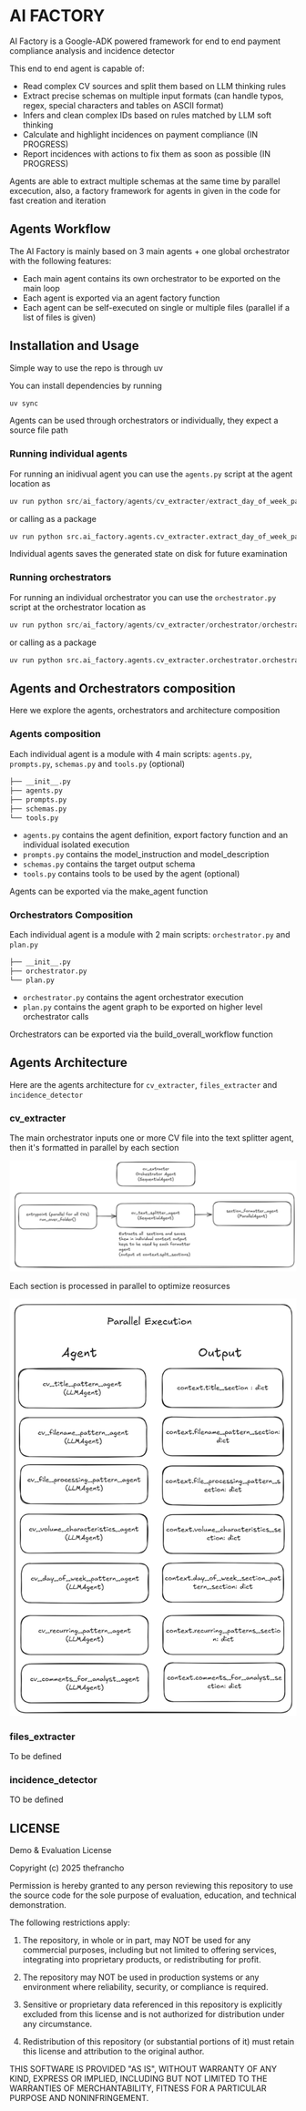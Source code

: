 # AI FACTORY

AI Factory is a Google-ADK powered framework for end to end payment compliance analysis and incidence detector

This end to end agent is capable of:
- Read complex CV sources and split them based on LLM thinking rules
- Extract precise schemas on multiple input formats (can handle typos, regex, special characters and tables on ASCII format)
- Infers and clean complex IDs based on rules matched by LLM soft thinking
- Calculate and highlight incidences on payment compliance (IN PROGRESS)
- Report incidences with actions to fix them as soon as possible (IN PROGRESS)

Agents are able to extract multiple schemas at the same time by parallel excecution, also, a factory framework for agents in given in the code for fast creation and iteration

## Agents Workflow

The AI Factory is mainly based on 3 main agents + one global orchestrator with the following features:
- Each main agent contains its own orchestrator to be exported on the main loop
- Each agent is exported via an agent factory function
- Each agent can be self-executed on single or multiple files (parallel if a list of files is given)

## Installation and Usage

Simple way to use the repo is through uv

You can install dependencies by running

```python
uv sync
```

Agents can be used through orchestrators or individually, they expect a source file path

### Running individual agents

For running an inidivual agent you can use the ```agents.py``` script at the agent location as

```python
uv run python src/ai_factory/agents/cv_extracter/extract_day_of_week_pattern/extract_sections.py
```

or calling as a package

```python
uv run python src.ai_factory.agents.cv_extracter.extract_day_of_week_pattern.extract_sections
```

Individual agents saves the generated state on disk for future examination

### Running orchestrators

For running an individual orchestrator you can use the ```orchestrator.py``` script at the orchestrator location as

```python
uv run python src/ai_factory/agents/cv_extracter/orchestrator/orchestrator.py
```

or calling as a package

```python
uv run python src.ai_factory.agents.cv_extracter.orchestrator.orchestrator
```

## Agents and Orchestrators composition

Here we explore the agents, orchestrators and architecture composition

### Agents composition

Each individual agent is a module with 4 main scripts: ```agents.py```, ```prompts.py```, ```schemas.py``` and ```tools.py``` (optional)

```
├── __init__.py
├── agents.py
├── prompts.py
├── schemas.py
└── tools.py
```

- ```agents.py``` contains the agent definition, export factory function and an individual isolated execution
- ```prompts.py``` contains the model_instruction and model_description
- ```schemas.py``` contains the target output schema
- ```tools.py``` contains tools to be used by the agent (optional)

Agents can be exported via the make_agent function

### Orchestrators Composition

Each individual agent is a module with 2 main scripts: ```orchestrator.py``` and ```plan.py```

```
├── __init__.py
├── orchestrator.py
└── plan.py
```

- ```orchestrator.py``` contains the agent orchestrator execution
- ```plan.py``` contains the agent graph to be exported on higher level orchestrator calls

Orchestrators can be exported via the build_overall_workflow function

## Agents Architecture

Here are the agents architecture for ```cv_extracter```, ```files_extracter``` and ```incidence_detector```

### cv_extracter

The main orchestrator inputs one or more CV file into the text splitter agent, then it's formatted in parallel by each section

![cv_extracter_overview](./statics/cv_extracter_agent/cv_extracter_overview.png)

Each section is processed in parallel to optimize reosurces

![cv_extracter_parallel_execution](./statics/cv_extracter_agent/cv_extracter_parallel_execution.png)

### files_extracter

To be defined

### incidence_detector

TO be defined

## LICENSE

Demo & Evaluation License

Copyright (c) 2025 thefrancho

Permission is hereby granted to any person reviewing this repository
to use the source code for the sole purpose of evaluation, education,
and technical demonstration.

The following restrictions apply:

1. The repository, in whole or in part, may NOT be used for any
   commercial purposes, including but not limited to offering
   services, integrating into proprietary products, or redistributing
   for profit.

2. The repository may NOT be used in production systems or any
   environment where reliability, security, or compliance is required.

3. Sensitive or proprietary data referenced in this repository is
   explicitly excluded from this license and is not authorized for
   distribution under any circumstance.

4. Redistribution of this repository (or substantial portions of it)
   must retain this license and attribution to the original author.

THIS SOFTWARE IS PROVIDED "AS IS", WITHOUT WARRANTY OF ANY KIND,
EXPRESS OR IMPLIED, INCLUDING BUT NOT LIMITED TO THE WARRANTIES OF
MERCHANTABILITY, FITNESS FOR A PARTICULAR PURPOSE AND NONINFRINGEMENT.